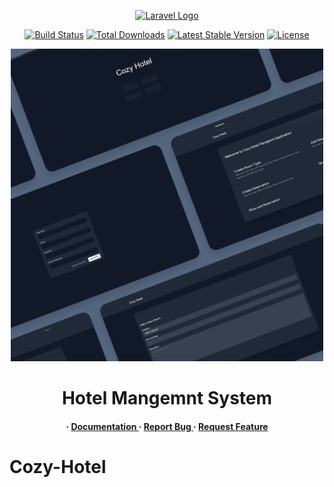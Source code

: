 <p align="center"><a href="https://laravel.com" target="_blank"><img src="https://raw.githubusercontent.com/laravel/art/master/logo-lockup/5%20SVG/2%20CMYK/1%20Full%20Color/laravel-logolockup-cmyk-red.svg" width="400" alt="Laravel Logo"></a></p>

<p align="center">
<a href="https://github.com/laravel/framework/actions"><img src="https://github.com/laravel/framework/workflows/tests/badge.svg" alt="Build Status"></a>
<a href="https://packagist.org/packages/laravel/framework"><img src="https://img.shields.io/packagist/dt/laravel/framework" alt="Total Downloads"></a>
<a href="https://packagist.org/packages/laravel/framework"><img src="https://img.shields.io/packagist/v/laravel/framework" alt="Latest Stable Version"></a>
<a href="https://packagist.org/packages/laravel/framework"><img src="https://img.shields.io/packagist/l/laravel/framework" alt="License"></a>
</p>

<div align='center'>

<img src=https://github.com/ChamikaSathsara/Cozy-Hotel/blob/main/hms.png alt="logo" width=500 height=500 />

<h1>Hotel Mangemnt System</h1>
<h4> <span> · </span> <a href="https://github.com/HasiniDilrangi/Cozy-Hotel/blob/master/README.md"> Documentation </a> <span> · </span> <a href="https://github.com/HasiniDilrangi/Cozy-Hotel/issues"> Report Bug </a> <span> · </span> <a href="https://github.com/HasiniDilrangi/Cozy-Hotel/issues"> Request Feature </a> </h4>

</div>


# Cozy-Hotel
